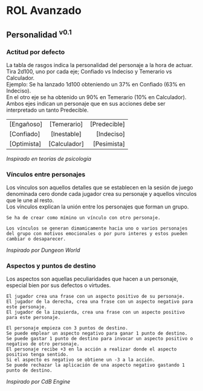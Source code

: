 # ROL Avanzado
## Personalidad <sup>v0.1</sup>

### Actitud por defecto
La tabla de rasgos indica la personalidad del personaje a la hora de actuar.   
Tira 2d100, uno por cada eje; Confiado vs Indeciso y Temerario vs Calculador.  
Ejemplo: Se ha lanzado 1d100 obteniendo un 37% en Confiado (63% en Indeciso).  
En el otro eje se ha obtenido un 90% en Temerario (10% en Calculador).  
Ambos ejes indican un personaje que en sus acciones debe ser interpretado un tanto Predecible.

|             |              |              |
| ----------- | :----------: | -----------: |
| [Engañoso]  | [Temerario]  | [Predecible] |
| [Confiado]  | [Inestable]  | [Indeciso]   |
| [Optimista] | [Calculador] | [Pesimista]  |

*Inspirado en teorías de psicología*

### Vínculos entre personajes
Los vínculos son aquellos detalles que se establecen en la sesión de juego denominada cero donde cada jugador crea su personaje y aquellos vínculos que le une al resto.  
Los vínculos explican la unión entre los personajes que forman un grupo.

```
Se ha de crear como mímino un vínculo con otro personaje.

Los vínculos se generan dimamicamente hacia uno o varios personajes del grupo con motivos emocionales o por puro interes y estos pueden cambiar o desaparecer.
```

*Inspirado por Dungeon World*

### Aspectos y puntos de destino
Los aspectos son aquellas peculiaridades que hacen a un personaje, especial bien por sus defectos o virtudes.

```
El jugador crea una frase con un aspecto positivo de su personaje.  
El jugador de la derecha, crea una frase con un aspecto negativo para este personaje.  
El jugador de la izquierda, crea una frase con un aspecto positivo para este personaje.  

El personaje empieza con 3 puntos de destino.
Se puede emplear un aspecto negativo para ganar 1 punto de destino.
Se puede gastar 1 punto de destino para invocar un aspecto positivo o negativo de otro personaje.  
El personaje recibe +3 en la acción a realizar donde el aspecto positivo tenga sentido.
Si el aspecto es negativo se obtiene un -3 a la acción.
Se puede rechazar la aplicación de una aspecto negativo gastando 1 punto de destino.
```

*Inspirado por CdB Engine*
